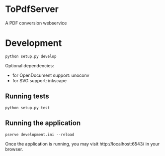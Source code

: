 ToPdfServer
===========

A PDF conversion webservice

Development
===========

```
python setup.py develop
```

Optional dependencies:

  * for OpenDocument support: unoconv
  * for SVG support: inkscape

Running tests
-------------

```
python setup.py test
```

Running the application
-----------------------

```
pserve development.ini --reload
```

Once the application is running, you may visit http://localhost:6543/ in your browser.
